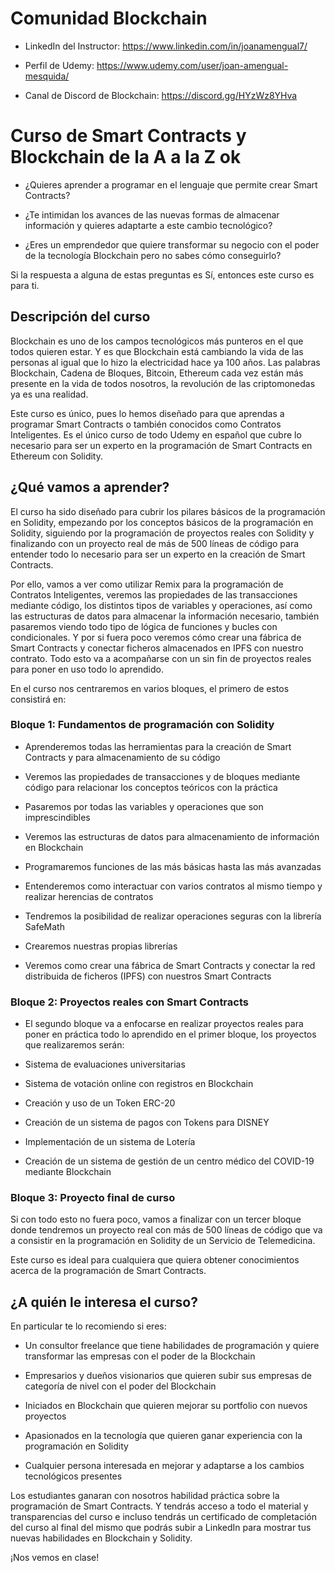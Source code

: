 # Comunidad Blockchain

* LinkedIn del Instructor: https://www.linkedin.com/in/joanamengual7/

* Perfil de Udemy: https://www.udemy.com/user/joan-amengual-mesquida/

* Canal de Discord de Blockchain: https://discord.gg/HYzWz8YHva


# Curso de Smart Contracts y Blockchain de la A a la Z ok

* ¿Quieres aprender a programar en el lenguaje que permite crear Smart Contracts?

* ¿Te intimidan los avances de las nuevas formas de almacenar información y quieres adaptarte a este cambio tecnológico?

* ¿Eres un emprendedor que quiere transformar su negocio con el poder de la tecnología Blockchain pero no sabes cómo conseguirlo?

Si la respuesta a alguna de estas preguntas es Sí, entonces este curso es para ti.

## Descripción del curso 

Blockchain es uno de los campos tecnológicos más punteros en el que todos quieren estar. Y es que Blockchain está cambiando la vida de las personas al igual que lo hizo la electricidad hace ya 100 años. Las palabras Blockchain, Cadena de Bloques, Bitcoin, Ethereum cada vez están más presente en la vida de todos nosotros, la revolución de las criptomonedas ya es una realidad.

Este curso es único, pues lo hemos diseñado para que aprendas a programar Smart Contracts o también conocidos como Contratos Inteligentes. Es el único curso de todo Udemy en español que cubre lo necesario para ser un experto en la programación de Smart Contracts en Ethereum con Solidity.

## ¿Qué vamos a aprender?

El curso ha sido diseñado para cubrir los pilares básicos de la programación en Solidity, empezando por los conceptos básicos de la programación en Solidity, siguiendo por la programación de proyectos reales con Solidity y finalizando con un proyecto real de más de 500 líneas de código para entender todo lo necesario para ser un experto en la creación de Smart Contracts.

Por ello, vamos a ver como utilizar Remix para la programación de Contratos Inteligentes, veremos las propiedades de las transacciones mediante código, los distintos tipos de variables y operaciones, así como las estructuras de datos para almacenar la información necesario, también pasaremos viendo todo tipo de lógica de funciones y bucles con condicionales. Y por si fuera poco veremos cómo crear una fábrica de Smart Contracts y conectar ficheros almacenados en IPFS con nuestro contrato. Todo esto va a acompañarse con un sin fin de proyectos reales para poner en uso todo lo aprendido.

En el curso nos centraremos en varios bloques, el primero de estos consistirá en:

### Bloque 1: Fundamentos de programación con Solidity 

* Aprenderemos todas las herramientas para la creación de Smart Contracts y para almacenamiento de su código

* Veremos las propiedades de transacciones y de bloques mediante código para relacionar los conceptos teóricos con la práctica

* Pasaremos por todas las variables y operaciones que son imprescindibles

* Veremos las estructuras de datos para almacenamiento de información en Blockchain

* Programaremos funciones de las más básicas hasta las más avanzadas

* Entenderemos como interactuar con varios contratos al mismo tiempo y realizar herencias de contratos

* Tendremos la posibilidad de realizar operaciones seguras con la librería SafeMath

* Crearemos nuestras propias librerías

* Veremos como crear una fábrica de Smart Contracts y conectar la red distribuida de ficheros (IPFS) con nuestros Smart Contracts

### Bloque 2: Proyectos reales con Smart Contracts

* El segundo bloque va a enfocarse en realizar proyectos reales para poner en práctica todo lo aprendido en el primer bloque, los proyectos que realizaremos serán:

* Sistema de evaluaciones universitarias

* Sistema de votación online con registros en Blockchain

* Creación y uso de un Token ERC-20

* Creación de un sistema de pagos con Tokens para DISNEY

* Implementación de un sistema de Lotería

* Creación de un sistema de gestión de un centro médico del COVID-19 mediante Blockchain

### Bloque 3: Proyecto final de curso

Si con todo esto no fuera poco, vamos a finalizar con un tercer bloque donde tendremos un proyecto real con más de 500 líneas de código que va a consistir en la programación en Solidity de un Servicio de Telemedicina.

Este curso es ideal para cualquiera que quiera obtener conocimientos acerca de la programación de Smart Contracts.

## ¿A quién le interesa el curso?

En particular te lo recomiendo si eres:

- Un consultor freelance que tiene habilidades de programación y quiere transformar las empresas con el poder de la Blockchain

- Empresarios y dueños visionarios que quieren subir sus empresas de categoría de nivel con el poder del Blockchain

- Iniciados en Blockchain que quieren mejorar su portfolio con nuevos proyectos

- Apasionados en la tecnología que quieren ganar experiencia con la programación en Solidity

- Cualquier persona interesada en mejorar y adaptarse a los cambios tecnológicos presentes

Los estudiantes ganaran con nosotros habilidad práctica sobre la programación de Smart Contracts. Y tendrás acceso a todo el material y transparencias del curso e incluso tendrás un certificado de completación del curso al final del mismo que podrás subir a LinkedIn para mostrar tus nuevas habilidades en Blockchain y Solidity.

¡Nos vemos en clase!
